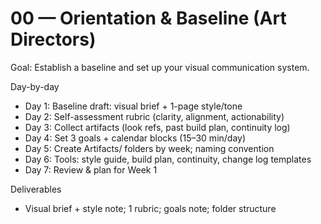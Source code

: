 # 00 — Orientation & Baseline (Art Directors)

Goal: Establish a baseline and set up your visual communication system.

Day-by-day
- Day 1: Baseline draft: visual brief + 1-page style/tone
- Day 2: Self-assessment rubric (clarity, alignment, actionability)
- Day 3: Collect artifacts (look refs, past build plan, continuity log)
- Day 4: Set 3 goals + calendar blocks (15–30 min/day)
- Day 5: Create Artifacts/ folders by week; naming convention
- Day 6: Tools: style guide, build plan, continuity, change log templates
- Day 7: Review & plan for Week 1

Deliverables
- Visual brief + style note; 1 rubric; goals note; folder structure
